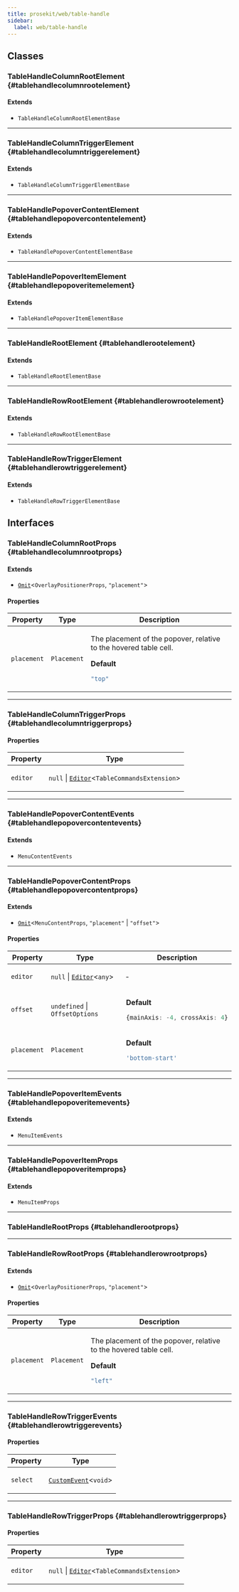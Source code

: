 ```yaml
---
title: prosekit/web/table-handle
sidebar:
  label: web/table-handle
---
```


<!-- DEBUG memberWithGroups 1 -->

<!-- DEBUG memberWithGroups 4 -->

<!-- DEBUG memberWithGroups 7 -->

<!-- DEBUG memberWithGroups 8 -->

<!-- DEBUG memberWithGroups 9 -->

## Classes

### TableHandleColumnRootElement {#tablehandlecolumnrootelement}

<!-- DEBUG memberWithGroups 1 -->

#### Extends

- `TableHandleColumnRootElementBase`

<!-- DEBUG memberWithGroups 4 -->

<!-- DEBUG memberWithGroups 7 -->

<!-- DEBUG memberWithGroups 8 -->

<!-- DEBUG memberWithGroups 9 -->

<!-- DEBUG memberWithGroups 10 -->

***

### TableHandleColumnTriggerElement {#tablehandlecolumntriggerelement}

<!-- DEBUG memberWithGroups 1 -->

#### Extends

- `TableHandleColumnTriggerElementBase`

<!-- DEBUG memberWithGroups 4 -->

<!-- DEBUG memberWithGroups 7 -->

<!-- DEBUG memberWithGroups 8 -->

<!-- DEBUG memberWithGroups 9 -->

<!-- DEBUG memberWithGroups 10 -->

***

### TableHandlePopoverContentElement {#tablehandlepopovercontentelement}

<!-- DEBUG memberWithGroups 1 -->

#### Extends

- `TableHandlePopoverContentElementBase`

<!-- DEBUG memberWithGroups 4 -->

<!-- DEBUG memberWithGroups 7 -->

<!-- DEBUG memberWithGroups 8 -->

<!-- DEBUG memberWithGroups 9 -->

<!-- DEBUG memberWithGroups 10 -->

***

### TableHandlePopoverItemElement {#tablehandlepopoveritemelement}

<!-- DEBUG memberWithGroups 1 -->

#### Extends

- `TableHandlePopoverItemElementBase`

<!-- DEBUG memberWithGroups 4 -->

<!-- DEBUG memberWithGroups 7 -->

<!-- DEBUG memberWithGroups 8 -->

<!-- DEBUG memberWithGroups 9 -->

<!-- DEBUG memberWithGroups 10 -->

***

### TableHandleRootElement {#tablehandlerootelement}

<!-- DEBUG memberWithGroups 1 -->

#### Extends

- `TableHandleRootElementBase`

<!-- DEBUG memberWithGroups 4 -->

<!-- DEBUG memberWithGroups 7 -->

<!-- DEBUG memberWithGroups 8 -->

<!-- DEBUG memberWithGroups 9 -->

<!-- DEBUG memberWithGroups 10 -->

***

### TableHandleRowRootElement {#tablehandlerowrootelement}

<!-- DEBUG memberWithGroups 1 -->

#### Extends

- `TableHandleRowRootElementBase`

<!-- DEBUG memberWithGroups 4 -->

<!-- DEBUG memberWithGroups 7 -->

<!-- DEBUG memberWithGroups 8 -->

<!-- DEBUG memberWithGroups 9 -->

<!-- DEBUG memberWithGroups 10 -->

***

### TableHandleRowTriggerElement {#tablehandlerowtriggerelement}

<!-- DEBUG memberWithGroups 1 -->

#### Extends

- `TableHandleRowTriggerElementBase`

<!-- DEBUG memberWithGroups 4 -->

<!-- DEBUG memberWithGroups 7 -->

<!-- DEBUG memberWithGroups 8 -->

<!-- DEBUG memberWithGroups 9 -->

<!-- DEBUG memberWithGroups 10 -->

## Interfaces

### TableHandleColumnRootProps {#tablehandlecolumnrootprops}

<!-- DEBUG memberWithGroups 1 -->

#### Extends

- [`Omit`](https://www.typescriptlang.org/docs/handbook/utility-types.html#omittype-keys)\<`OverlayPositionerProps`, `"placement"`\>

<!-- DEBUG memberWithGroups 4 -->

<!-- DEBUG memberWithGroups 7 -->

<!-- DEBUG memberWithGroups 8 -->

<!-- DEBUG memberWithGroups 9 -->

#### Properties

<table>
<thead>
<tr>
<th>Property</th>
<th>Type</th>
<th>Description</th>
</tr>
</thead>
<tbody>
<tr>
<td>

<a id="placement"></a> `placement`

</td>
<td>

`Placement`

</td>
<td>

The placement of the popover, relative to the hovered table cell.

**Default**

```ts
"top"
```

</td>
</tr>
</tbody>
</table>

<!-- DEBUG memberWithGroups 10 -->

***

### TableHandleColumnTriggerProps {#tablehandlecolumntriggerprops}

<!-- DEBUG memberWithGroups 1 -->

<!-- DEBUG memberWithGroups 4 -->

<!-- DEBUG memberWithGroups 7 -->

<!-- DEBUG memberWithGroups 8 -->

<!-- DEBUG memberWithGroups 9 -->

#### Properties

<table>
<thead>
<tr>
<th>Property</th>
<th>Type</th>
</tr>
</thead>
<tbody>
<tr>
<td>

<a id="editor"></a> `editor`

</td>
<td>

`null` \| [`Editor`](../core.md#editor)\<`TableCommandsExtension`\>

</td>
</tr>
</tbody>
</table>

<!-- DEBUG memberWithGroups 10 -->

***

### TableHandlePopoverContentEvents {#tablehandlepopovercontentevents}

<!-- DEBUG memberWithGroups 1 -->

#### Extends

- `MenuContentEvents`

<!-- DEBUG memberWithGroups 4 -->

<!-- DEBUG memberWithGroups 7 -->

<!-- DEBUG memberWithGroups 8 -->

<!-- DEBUG memberWithGroups 9 -->

<!-- DEBUG memberWithGroups 10 -->

***

### TableHandlePopoverContentProps {#tablehandlepopovercontentprops}

<!-- DEBUG memberWithGroups 1 -->

#### Extends

- [`Omit`](https://www.typescriptlang.org/docs/handbook/utility-types.html#omittype-keys)\<`MenuContentProps`, `"placement"` \| `"offset"`\>

<!-- DEBUG memberWithGroups 4 -->

<!-- DEBUG memberWithGroups 7 -->

<!-- DEBUG memberWithGroups 8 -->

<!-- DEBUG memberWithGroups 9 -->

#### Properties

<table>
<thead>
<tr>
<th>Property</th>
<th>Type</th>
<th>Description</th>
</tr>
</thead>
<tbody>
<tr>
<td>

<a id="editor-1"></a> `editor`

</td>
<td>

`null` \| [`Editor`](../core.md#editor)\<`any`\>

</td>
<td>

&hyphen;

</td>
</tr>
<tr>
<td>

<a id="offset"></a> `offset`

</td>
<td>

`undefined` \| `OffsetOptions`

</td>
<td>

**Default**

```ts
{mainAxis: -4, crossAxis: 4}
```

</td>
</tr>
<tr>
<td>

<a id="placement-1"></a> `placement`

</td>
<td>

`Placement`

</td>
<td>

**Default**

```ts
'bottom-start'
```

</td>
</tr>
</tbody>
</table>

<!-- DEBUG memberWithGroups 10 -->

***

### TableHandlePopoverItemEvents {#tablehandlepopoveritemevents}

<!-- DEBUG memberWithGroups 1 -->

#### Extends

- `MenuItemEvents`

<!-- DEBUG memberWithGroups 4 -->

<!-- DEBUG memberWithGroups 7 -->

<!-- DEBUG memberWithGroups 8 -->

<!-- DEBUG memberWithGroups 9 -->

<!-- DEBUG memberWithGroups 10 -->

***

### TableHandlePopoverItemProps {#tablehandlepopoveritemprops}

<!-- DEBUG memberWithGroups 1 -->

#### Extends

- `MenuItemProps`

<!-- DEBUG memberWithGroups 4 -->

<!-- DEBUG memberWithGroups 7 -->

<!-- DEBUG memberWithGroups 8 -->

<!-- DEBUG memberWithGroups 9 -->

<!-- DEBUG memberWithGroups 10 -->

***

### TableHandleRootProps {#tablehandlerootprops}

<!-- DEBUG memberWithGroups 1 -->

<!-- DEBUG memberWithGroups 4 -->

<!-- DEBUG memberWithGroups 7 -->

<!-- DEBUG memberWithGroups 8 -->

<!-- DEBUG memberWithGroups 9 -->

<!-- DEBUG memberWithGroups 10 -->

***

### TableHandleRowRootProps {#tablehandlerowrootprops}

<!-- DEBUG memberWithGroups 1 -->

#### Extends

- [`Omit`](https://www.typescriptlang.org/docs/handbook/utility-types.html#omittype-keys)\<`OverlayPositionerProps`, `"placement"`\>

<!-- DEBUG memberWithGroups 4 -->

<!-- DEBUG memberWithGroups 7 -->

<!-- DEBUG memberWithGroups 8 -->

<!-- DEBUG memberWithGroups 9 -->

#### Properties

<table>
<thead>
<tr>
<th>Property</th>
<th>Type</th>
<th>Description</th>
</tr>
</thead>
<tbody>
<tr>
<td>

<a id="placement-2"></a> `placement`

</td>
<td>

`Placement`

</td>
<td>

The placement of the popover, relative to the hovered table cell.

**Default**

```ts
"left"
```

</td>
</tr>
</tbody>
</table>

<!-- DEBUG memberWithGroups 10 -->

***

### TableHandleRowTriggerEvents {#tablehandlerowtriggerevents}

<!-- DEBUG memberWithGroups 1 -->

<!-- DEBUG memberWithGroups 4 -->

<!-- DEBUG memberWithGroups 7 -->

<!-- DEBUG memberWithGroups 8 -->

<!-- DEBUG memberWithGroups 9 -->

#### Properties

<table>
<thead>
<tr>
<th>Property</th>
<th>Type</th>
</tr>
</thead>
<tbody>
<tr>
<td>

<a id="select"></a> `select`

</td>
<td>

[`CustomEvent`](https://developer.mozilla.org/docs/Web/API/CustomEvent)\<`void`\>

</td>
</tr>
</tbody>
</table>

<!-- DEBUG memberWithGroups 10 -->

***

### TableHandleRowTriggerProps {#tablehandlerowtriggerprops}

<!-- DEBUG memberWithGroups 1 -->

<!-- DEBUG memberWithGroups 4 -->

<!-- DEBUG memberWithGroups 7 -->

<!-- DEBUG memberWithGroups 8 -->

<!-- DEBUG memberWithGroups 9 -->

#### Properties

<table>
<thead>
<tr>
<th>Property</th>
<th>Type</th>
</tr>
</thead>
<tbody>
<tr>
<td>

<a id="editor-2"></a> `editor`

</td>
<td>

`null` \| [`Editor`](../core.md#editor)\<`TableCommandsExtension`\>

</td>
</tr>
</tbody>
</table>

<!-- DEBUG memberWithGroups 10 -->

<!-- DEBUG memberWithGroups 10 -->
